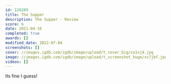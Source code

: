 ```yaml
---
id: 128289
title: The Supper
description: The Supper - Review
score: 6
date: 2021-04-16
completed: true
awards: []
modified_date: 2022-07-04
screenshots: []
cover: //images.igdb.com/igdb/image/upload/t_cover_big/co1xj4.jpg
image: //images.igdb.com/igdb/image/upload/t_screenshot_huge/sc7jbf.jpg
videos: []
---
```

Its fine I guess!